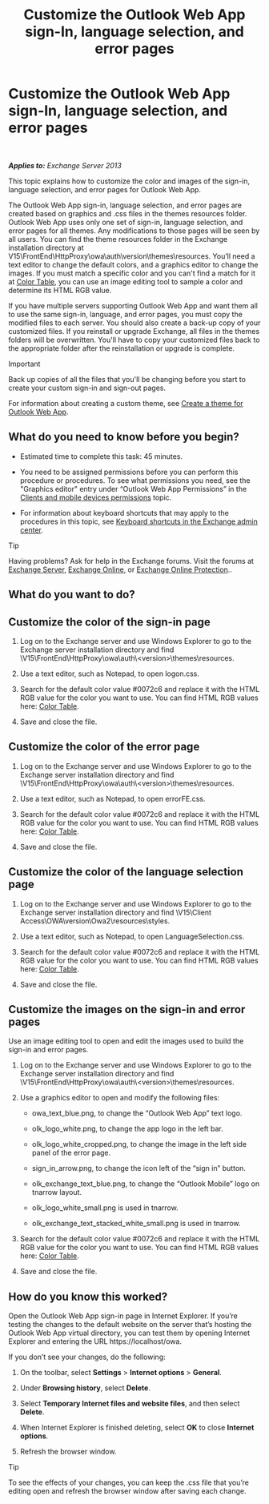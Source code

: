 ﻿---
title: 'Customize the Outlook Web App sign-In, language selection, and error pages'
TOCTitle: Customize the Outlook Web App sign-In, language selection, and error pages
ms:assetid: d8d9f735-7181-428f-9049-b9886dce5159
ms:mtpsurl: https://technet.microsoft.com/en-us/library/Ee633483(v=EXCHG.150)
ms:contentKeyID: 53957627
ms.date: 12/09/2016
mtps_version: v=EXCHG.150
---

# Customize the Outlook Web App sign-In, language selection, and error pages

 

_**Applies to:** Exchange Server 2013_


This topic explains how to customize the color and images of the sign-in, language selection, and error pages for Outlook Web App.

The Outlook Web App sign-in, language selection, and error pages are created based on graphics and .css files in the themes resources folder. Outlook Web App uses only one set of sign-in, language selection, and error pages for all themes. Any modifications to those pages will be seen by all users. You can find the theme resources folder in the Exchange installation directory at V15\\FrontEnd\\HttpProxy\\owa\\auth\\version\\themes\\resources. You’ll need a text editor to change the default colors, and a graphics editor to change the images. If you must match a specific color and you can't find a match for it at [Color Table](https://go.microsoft.com/fwlink/p/?linkid=280679), you can use an image editing tool to sample a color and determine its HTML RGB value.

If you have multiple servers supporting Outlook Web App and want them all to use the same sign-in, language, and error pages, you must copy the modified files to each server. You should also create a back-up copy of your customized files. If you reinstall or upgrade Exchange, all files in the themes folders will be overwritten. You'll have to copy your customized files back to the appropriate folder after the reinstallation or upgrade is complete.


> [!IMPORTANT]
> Back up copies of all the files that you'll be changing before you start to create your custom sign-in and sign-out pages.



For information about creating a custom theme, see [Create a theme for Outlook Web App](create-a-theme-for-outlook-web-app-exchange-2013-help.md).

## What do you need to know before you begin?

  - Estimated time to complete this task: 45 minutes.

  - You need to be assigned permissions before you can perform this procedure or procedures. To see what permissions you need, see the "Graphics editor" entry under “Outlook Web App Permissions” in the [Clients and mobile devices permissions](clients-and-mobile-devices-permissions-exchange-2013-help.md) topic.

  - For information about keyboard shortcuts that may apply to the procedures in this topic, see [Keyboard shortcuts in the Exchange admin center](keyboard-shortcuts-in-the-exchange-admin-center-exchange-online-protection-help.md).


> [!TIP]
> Having problems? Ask for help in the Exchange forums. Visit the forums at <A href="https://go.microsoft.com/fwlink/p/?linkid=60612">Exchange Server</A>, <A href="https://go.microsoft.com/fwlink/p/?linkid=267542">Exchange Online</A>, or <A href="https://go.microsoft.com/fwlink/p/?linkid=285351">Exchange Online Protection</A>..



## What do you want to do?

## Customize the color of the sign-in page

1.  Log on to the Exchange server and use Windows Explorer to go to the Exchange server installation directory and find \\V15\\FrontEnd\\HttpProxy\\owa\\auth\\\<version\>\\themes\\resources.

2.  Use a text editor, such as Notepad, to open logon.css.

3.  Search for the default color value \#0072c6 and replace it with the HTML RGB value for the color you want to use. You can find HTML RGB values here: [Color Table](https://go.microsoft.com/fwlink/p/?linkid=280679).

4.  Save and close the file.

## Customize the color of the error page

1.  Log on to the Exchange server and use Windows Explorer to go to the Exchange server installation directory and find \\V15\\FrontEnd\\HttpProxy\\owa\\auth\\\<version\>\\themes\\resources.

2.  Use a text editor, such as Notepad, to open errorFE.css.

3.  Search for the default color value \#0072c6 and replace it with the HTML RGB value for the color you want to use. You can find HTML RGB values here: [Color Table](https://go.microsoft.com/fwlink/p/?linkid=280679).

4.  Save and close the file.

## Customize the color of the language selection page

1.  Log on to the Exchange server and use Windows Explorer to go to the Exchange server installation directory and find \\V15\\Client Access\\OWA\\version\\Owa2\\resources\\styles.

2.  Use a text editor, such as Notepad, to open LanguageSelection.css.

3.  Search for the default color value \#0072c6 and replace it with the HTML RGB value for the color you want to use. You can find HTML RGB values here: [Color Table](https://go.microsoft.com/fwlink/p/?linkid=280679).

4.  Save and close the file.

## Customize the images on the sign-in and error pages

Use an image editing tool to open and edit the images used to build the sign-in and error pages.

1.  Log on to the Exchange server and use Windows Explorer to go to the Exchange server installation directory and find \\V15\\FrontEnd\\HttpProxy\\owa\\auth\\\<version\>\\themes\\resources.

2.  Use a graphics editor to open and modify the following files:
    
      - owa\_text\_blue.png, to change the “Outlook Web App” text logo.
    
      - olk\_logo\_white.png, to change the app logo in the left bar.
    
      - olk\_logo\_white\_cropped.png, to change the image in the left side panel of the error page.
    
      - sign\_in\_arrow.png, to change the icon left of the “sign in” button.
    
      - olk\_exchange\_text\_blue.png, to change the “Outlook Mobile” logo on tnarrow layout.
    
      - olk\_logo\_white\_small.png is used in tnarrow.
    
      - olk\_exchange\_text\_stacked\_white\_small.png is used in tnarrow.

3.  Search for the default color value \#0072c6 and replace it with the HTML RGB value for the color you want to use. You can find HTML RGB values here: [Color Table](https://go.microsoft.com/fwlink/p/?linkid=280679).

4.  Save and close the file.

## How do you know this worked?

Open the Outlook Web App sign-in page in Internet Explorer. If you’re testing the changes to the default website on the server that’s hosting the Outlook Web App virtual directory, you can test them by opening Internet Explorer and entering the URL https://localhost/owa.

If you don’t see your changes, do the following:

1.  On the toolbar, select **Settings** \> **Internet options** \> **General**.

2.  Under **Browsing history**, select **Delete**.

3.  Select **Temporary Internet files and website files**, and then select **Delete**.

4.  When Internet Explorer is finished deleting, select **OK** to close **Internet options**.

5.  Refresh the browser window.


> [!TIP]
> To see the effects of your changes, you can keep the .css file that you’re editing open and refresh the browser window after saving each change.


